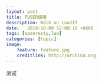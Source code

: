 ```yaml
---
layout: post
title: FUSER使用
description: Walk on LuaJIT 
date:   2019-10-09 12:00:18 +0800
tags: [openresty,lua]
categories: [topic]
image:
    feature: feature.jpg
    creditlink: http://orchina.org
---
```


测试

